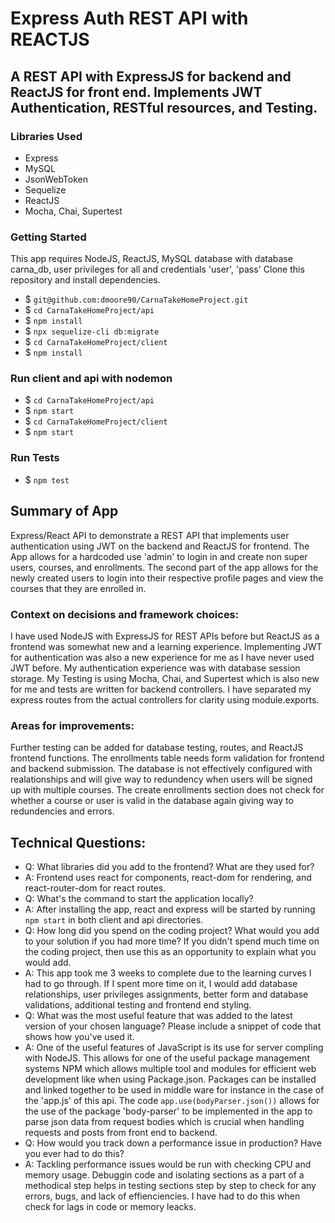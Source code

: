 # Express Auth REST API with REACTJS
## A REST API with ExpressJS for backend and ReactJS for front end. Implements JWT Authentication, RESTful resources, and Testing.
### Libraries Used
- Express
- MySQL
- JsonWebToken
- Sequelize
- ReactJS
- Mocha, Chai, Supertest
### Getting Started
This app requires NodeJS, ReactJS, MySQL database with database carna_db, user privileges for all and credentials 'user', 'pass'
Clone this repository and install dependencies.
- $ `git@github.com:dmoore90/CarnaTakeHomeProject.git`
- $ `cd CarnaTakeHomeProject/api`
- $ `npm install`
- $ `npx sequelize-cli db:migrate`
- $ `cd CarnaTakeHomeProject/client`
- $ `npm install`
### Run client and api with nodemon
- $ `cd CarnaTakeHomeProject/api`
- $ `npm start`
- $ `cd CarnaTakeHomeProject/client`
- $ `npm start`
### Run Tests
- $ `npm test`
## Summary of App
Express/React API to demonstrate a REST API that implements user authentication using JWT on the backend and ReactJS for frontend. The App allows for a hardcoded use 'admin' to login in and create non super users, courses, and enrollments. The second part of the app allows for the newly created users to login into their respective profile pages and view the courses that they are enrolled in.
### Context on decisions and framework choices:
I have used NodeJS with ExpressJS for REST APIs before but ReactJS as a frontend was somewhat new and a learning experience. Implementing JWT for authentication was also a new experience for me as I have never used JWT before. My authentication experience was with database session storage. My Testing is using Mocha, Chai, and Supertest which is also new for me and tests are written for backend controllers. I have separated my express routes from the actual controllers for clarity using module.exports. 
### Areas for improvements:
Further testing can be added for database testing, routes, and ReactJS frontend functions. The enrollments table needs form validation for frontend and backend submission. The database is not effectively configured with realationships and will give way to redundency when users will be signed up with multiple courses. The create enrollments section does not check for whether a course or user is valid in the database again giving way to redundencies and errors. 

## Technical Questions:
- Q: What libraries did you add to the frontend? What are they used for?
- A: Frontend uses react for components, react-dom for rendering, and react-router-dom for react routes.
- Q: What's the command to start the application locally?
- A: After installing the app, react and express will be started by running `npm start` in both client and api directories.
- Q: How long did you spend on the coding project? What would you add to your solution if you had more time? If you didn't spend much time on the coding project, then use this as an opportunity to explain what you would add.
- A: This app took me 3 weeks to complete due to the learning curves I had to go through. If I spent more time on it, I would add database relationships, user privileges assignments, better form and database validations, additional testing and frontend end styling.
- Q: What was the most useful feature that was added to the latest version of your chosen language? Please include a snippet of code that shows how you've used it.
- A: One of the useful features of JavaScript is its use for server compling with NodeJS. This allows for one of the useful package management systems NPM which allows multiple tool and modules for efficient web development like when using Package.json. Packages can be installed and linked together to be used in middle ware for instance in the case of the 'app.js' of this api. The code `app.use(bodyParser.json())` allows for the use of the package 'body-parser' to be implemented in the app to parse json data from request bodies which is crucial when handling requests and posts from front end to backend. 
- Q: How would you track down a performance issue in production? Have you ever had to do this?
- A: Tackling performance issues would be run with checking CPU and memory usage. Debuggin code and isolating sections as a part of a methodical step helps in testing sections step by step to check for any errors, bugs, and lack of effienciencies. I have had to do this when check for lags in code or memory leacks. 
